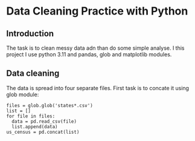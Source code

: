 # Data Cleaning Practice with Python

## Introduction

The task is to clean messy data adn than do some simple analyse.
I this project I use python 3.11 and pandas, glob and matplotlib modules.

## Data cleaning

The data is spread into four separate files. First task is to concate it using glob module:

    files = glob.glob('states*.csv')
    list = []
    for file in files:
      data = pd.read_csv(file)
      list.append(data)
    us_census = pd.concat(list)
